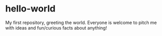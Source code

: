 # hello-world
My first repository, greeting the world. Everyone is welcome to pitch me with ideas and fun/curious facts about anything!
